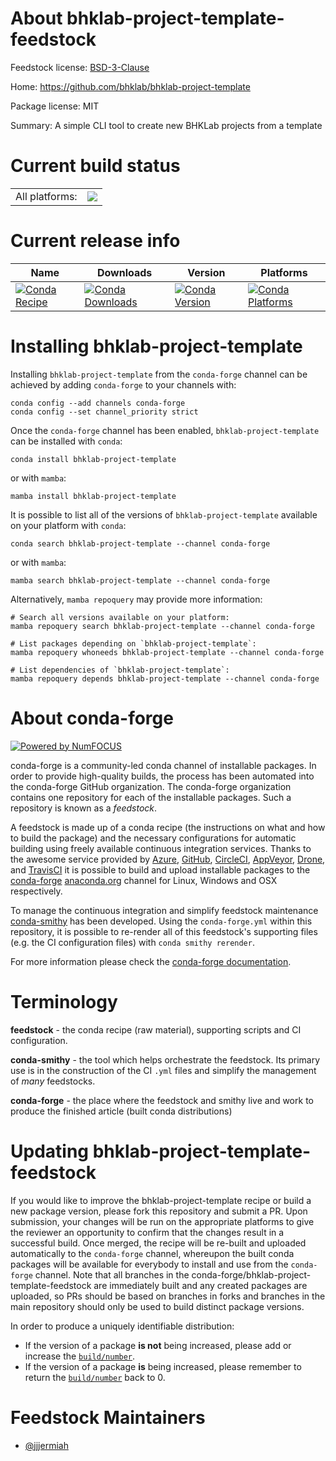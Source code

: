 About bhklab-project-template-feedstock
=======================================

Feedstock license: [BSD-3-Clause](https://github.com/conda-forge/bhklab-project-template-feedstock/blob/main/LICENSE.txt)

Home: https://github.com/bhklab/bhklab-project-template

Package license: MIT

Summary: A simple CLI tool to create new BHKLab projects from a template

Current build status
====================


<table><tr><td>All platforms:</td>
    <td>
      <a href="https://dev.azure.com/conda-forge/feedstock-builds/_build/latest?definitionId=25690&branchName=main">
        <img src="https://dev.azure.com/conda-forge/feedstock-builds/_apis/build/status/bhklab-project-template-feedstock?branchName=main">
      </a>
    </td>
  </tr>
</table>

Current release info
====================

| Name | Downloads | Version | Platforms |
| --- | --- | --- | --- |
| [![Conda Recipe](https://img.shields.io/badge/recipe-bhklab--project--template-green.svg)](https://anaconda.org/conda-forge/bhklab-project-template) | [![Conda Downloads](https://img.shields.io/conda/dn/conda-forge/bhklab-project-template.svg)](https://anaconda.org/conda-forge/bhklab-project-template) | [![Conda Version](https://img.shields.io/conda/vn/conda-forge/bhklab-project-template.svg)](https://anaconda.org/conda-forge/bhklab-project-template) | [![Conda Platforms](https://img.shields.io/conda/pn/conda-forge/bhklab-project-template.svg)](https://anaconda.org/conda-forge/bhklab-project-template) |

Installing bhklab-project-template
==================================

Installing `bhklab-project-template` from the `conda-forge` channel can be achieved by adding `conda-forge` to your channels with:

```
conda config --add channels conda-forge
conda config --set channel_priority strict
```

Once the `conda-forge` channel has been enabled, `bhklab-project-template` can be installed with `conda`:

```
conda install bhklab-project-template
```

or with `mamba`:

```
mamba install bhklab-project-template
```

It is possible to list all of the versions of `bhklab-project-template` available on your platform with `conda`:

```
conda search bhklab-project-template --channel conda-forge
```

or with `mamba`:

```
mamba search bhklab-project-template --channel conda-forge
```

Alternatively, `mamba repoquery` may provide more information:

```
# Search all versions available on your platform:
mamba repoquery search bhklab-project-template --channel conda-forge

# List packages depending on `bhklab-project-template`:
mamba repoquery whoneeds bhklab-project-template --channel conda-forge

# List dependencies of `bhklab-project-template`:
mamba repoquery depends bhklab-project-template --channel conda-forge
```


About conda-forge
=================

[![Powered by
NumFOCUS](https://img.shields.io/badge/powered%20by-NumFOCUS-orange.svg?style=flat&colorA=E1523D&colorB=007D8A)](https://numfocus.org)

conda-forge is a community-led conda channel of installable packages.
In order to provide high-quality builds, the process has been automated into the
conda-forge GitHub organization. The conda-forge organization contains one repository
for each of the installable packages. Such a repository is known as a *feedstock*.

A feedstock is made up of a conda recipe (the instructions on what and how to build
the package) and the necessary configurations for automatic building using freely
available continuous integration services. Thanks to the awesome service provided by
[Azure](https://azure.microsoft.com/en-us/services/devops/), [GitHub](https://github.com/),
[CircleCI](https://circleci.com/), [AppVeyor](https://www.appveyor.com/),
[Drone](https://cloud.drone.io/welcome), and [TravisCI](https://travis-ci.com/)
it is possible to build and upload installable packages to the
[conda-forge](https://anaconda.org/conda-forge) [anaconda.org](https://anaconda.org/)
channel for Linux, Windows and OSX respectively.

To manage the continuous integration and simplify feedstock maintenance
[conda-smithy](https://github.com/conda-forge/conda-smithy) has been developed.
Using the ``conda-forge.yml`` within this repository, it is possible to re-render all of
this feedstock's supporting files (e.g. the CI configuration files) with ``conda smithy rerender``.

For more information please check the [conda-forge documentation](https://conda-forge.org/docs/).

Terminology
===========

**feedstock** - the conda recipe (raw material), supporting scripts and CI configuration.

**conda-smithy** - the tool which helps orchestrate the feedstock.
                   Its primary use is in the construction of the CI ``.yml`` files
                   and simplify the management of *many* feedstocks.

**conda-forge** - the place where the feedstock and smithy live and work to
                  produce the finished article (built conda distributions)


Updating bhklab-project-template-feedstock
==========================================

If you would like to improve the bhklab-project-template recipe or build a new
package version, please fork this repository and submit a PR. Upon submission,
your changes will be run on the appropriate platforms to give the reviewer an
opportunity to confirm that the changes result in a successful build. Once
merged, the recipe will be re-built and uploaded automatically to the
`conda-forge` channel, whereupon the built conda packages will be available for
everybody to install and use from the `conda-forge` channel.
Note that all branches in the conda-forge/bhklab-project-template-feedstock are
immediately built and any created packages are uploaded, so PRs should be based
on branches in forks and branches in the main repository should only be used to
build distinct package versions.

In order to produce a uniquely identifiable distribution:
 * If the version of a package **is not** being increased, please add or increase
   the [``build/number``](https://docs.conda.io/projects/conda-build/en/latest/resources/define-metadata.html#build-number-and-string).
 * If the version of a package **is** being increased, please remember to return
   the [``build/number``](https://docs.conda.io/projects/conda-build/en/latest/resources/define-metadata.html#build-number-and-string)
   back to 0.

Feedstock Maintainers
=====================

* [@jjjermiah](https://github.com/jjjermiah/)

